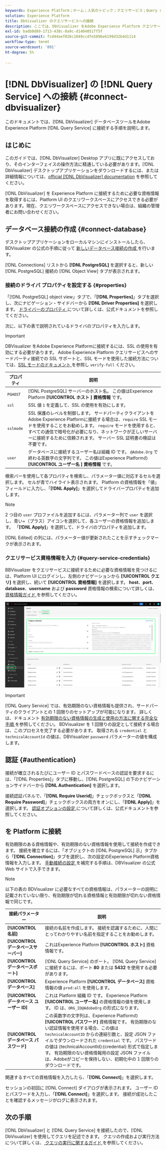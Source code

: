 ```yaml
---
keywords: Experience Platform；ホーム；人気のトピック；クエリサービス；Query service;Db Visualizer;DbVisualizer;db Visulaizer；クエリサービスへの接続；
solution: Experience Platform
title: DbVisualizer のクエリサービスへの接続
description: ここでは、DbVisualizer をAdobe Experience Platform クエリサービスに接続する手順について説明します。
exl-id: badb0d89-1713-438c-8a9c-d1404051ff5f
source-git-commit: fcd44aef026c1049ccdfe5896e6199d32b4d1114
workflow-type: tm+mt
source-wordcount: '891'
ht-degree: 5%

---
```


# [!DNL DbVisualizer] の [!DNL Query Service] への接続 {#connect-dbvisualizer}

このドキュメントでは、[!DNL DbVisualizer] データベースツールをAdobe Experience Platform [!DNL Query Service] に接続する手順を説明します。

## はじめに

このガイドでは、[!DNL DbVisualizer] Desktop アプリに既にアクセスしており、そのインターフェイスの操作方法に精通している必要があります。[!DNL DbVisualizer] デスクトップアプリケーションをダウンロードするには、または詳細情報については、[official [!DNL DbVisualizer] documentation](https://www.dbvis.com/download/) を参照してください。

[!DNL  DbVisualizer] を Experience Platform に接続するために必要な資格情報を取得するには、Platform UI のクエリワークスペースにアクセスできる必要があります。現在、クエリワークスペースにアクセスできない場合は、組織の管理者にお問い合わせください。

## データベース接続の作成 {#connect-database}

デスクトップアプリケーションをローカルマシンにインストールしたら、BDVisualizer の公式の手順に従って [ 新しいデータベース接続の作成 ](https://confluence.dbvis.com/display/UG130/Create+a+New+Database+Connection) を行います。

[!DNL Connections] リストから **[!DNL PostgreSQL]** を選択すると、新しい [!DNL PostgreSQL] 接続の [!DNL Object View] タブが表示されます。

### 接続のドライバ プロパティを設定する {#properties}

「[!DNL PostgreSQL] object view」タブで、「**[!DNL Properties]**」タブを選択し、次にナビゲーション・サイドバーから **[!DNL Driver Properties]** を選択します。 [ ドライバーのプロパティ ](https://confluence.dbvis.com/display/UG130/Configuring+Connection+Properties#ConfiguringConnectionProperties-DriverProperties) について詳しくは、公式ドキュメントを参照してください。

次に、以下の表で説明されているドライバのプロパティを入力します。

>[!IMPORTANT]
>
>DBVisualizer をAdobe Experience Platformに接続するには、SSL の使用を有効にする必要があります。 Adobe Experience Platform クエリサービスへのサードパーティ接続での SSL サポートと、SSL モードを使用した接続方法については、[SSL モードのドキュメント ](./ssl-modes.md) を参照し `verify-full` ください。

| プロパティ | 説明 |
| ------ | ------ |
| `PGHOST` | [!DNL PostgreSQL] サーバーのホスト名。 この値はExperience Platform **[!UICONTROL ホスト ] 資格情報** です。 |
| `ssl` | SSL 値 `1` を定義して、SSL の使用を有効にします。 |
| `sslmode` | SSL 保護のレベルを制御します。 サードパーティクライアントをAdobe Experience Platformに接続する場合は、`require` SSL モードを使用することをお勧めします。 `require` モードを使用すると、すべての通信で暗号化が必要になり、ネットワークが正しいサーバーに接続するために信頼されます。 サーバー SSL 証明書の検証は不要です。 |
| `user` | データベースに接続するユーザー名は組織 ID です。 `@Adobe.Org` で終わる英数字の文字列です。 この値はExperience Platformの **[!UICONTROL ユーザー名 ] 資格情報** です。 |

検索バーを使用して各プロパティを検索し、パラメーター値に対応するセルを選択します。 セルが青でハイライト表示されます。 Platform の資格情報を「値」フィールドに入力し、「**[!DNL Apply]**」を選択してドライバープロパティを追加します。

>[!NOTE]
>
>2 つ目の `user` プロファイルを追加するには、パラメーター列で `user` を選択し、青い+（プラス）アイコンを選択して、各ユーザーの資格情報を追加します。 「**[!DNL Apply]**」を選択して、ドライバのプロパティを追加します。

[!DNL Edited] の列には、パラメーター値が更新されたことを示すチェックマークが表示されます。

### クエリサービス資格情報を入力 {#query-service-credentials}

BBVisualizer をクエリサービスに接続するために必要な資格情報を見つけるには、Platform UI にログインし、左側のナビゲーションから **[!UICONTROL クエリ]** を選択し、続いて **[!UICONTROL 資格情報]** を選択します。 **host**、**port**、**database**、**username** および **password** 資格情報の検索について詳しくは、[ 資格情報ガイド ](../ui/credentials.md) を参照してください。

![ 資格情報と期限切れになる資格情報がハイライト表示されているExperience Platformクエリワークスペースの「資格情報」ページ ](../images/clients/dbvisualizer/query-service-credentials-page.png)

>[!IMPORTANT]
>
>[!DNL Query Service] では、有効期限のない資格情報も提供され、サードパーティのクライアントとの 1 回限りのセットアップが可能になります。 詳しくは、ドキュメント [ 有効期限のない資格情報の生成と使用の方法に関する完全な手順 ](../ui/credentials.md#non-expiring-credentials) を参照してください。 BDVisualizer を 1 回限りの設定として接続する場合は、このプロセスを完了する必要があります。 取得される `credential` と `technicalAccountId` の値は、DBVisualizer `password` パラメーターの値を構成します。

## 認証 {#authentication}

接続が確立されるたびにユーザー ID とパスワードベースの認証を要求するには、「[!DNL Properties]」タブに移動し、[!DNL PostgreSQL] の下のナビゲーションサイドバーから **[!DNL Authentication]** を選択します。

接続認証パネルで、「**[!DNL Require Userid]**」チェックボックスと「**[!DNL Require Password]**」チェックボックスの両方をオンにし、「**[!DNL Apply]**」を選択します。 [ 認証オプションの設定 ](https://confluence.dbvis.com/display/UG140/Setting+Common+Authentication+Options) について詳しくは、公式ドキュメントを参照してください。

## を Platform に接続

有効期限のある資格情報や、有効期限のない資格情報を使用して接続を作成できます。 接続を確立するには、「オブジェクトの [!DNL PostgreSQL] 示」タブから「**[!DNL Connection]**」タブを選択し、次の設定のExperience Platform資格情報を入力します。 [ 手動接続の設定 ](https://confluence.dbvis.com/display/UG100/Setting+Up+a+Connection+Manually) を補完する手順は、DBVisualizer の公式 Web サイトで入手できます。

>[!NOTE]
>
>以下の表の BDVisualizer に必要なすべての資格情報は、パラメーターの説明に記載されていない限り、有効期限が切れる資格情報と有効期限が切れない資格情報で同じです。

| 接続パラメーター | 説明 |
|---|---|
| **[!UICONTROL 名前]** | 接続の名前を作成します。 接続を認識するために、人間にとってわかりやすい名前を指定することをお勧めします。 |
| **[!UICONTROL データベースサーバー]** | これはExperience Platform **[!UICONTROL ホスト]** 資格情報です。 |
| **[!UICONTROL データベースポート]** | [!DNL Query Service] のポート。 [!DNL Query Service] に接続するには、ポート **80** または **5432** を使用する必要があります。 |
| **[!UICONTROL データベース]** | Experience Platform **[!UICONTROL データベース]** 資格情報の値 `prod:all` を使用します。 |
| **[!UICONTROL データベース ユーザー ID]** | これは Platform 組織 ID です。 Experience Platform **[!UICONTROL ユーザー名]** の資格情報の値を使用します。 ID は、`ORG_ID@AdobeOrg` の形式になります。 |
| **[!UICONTROL データベース パスワード]** | この英数字の文字列は、Experience Platformの **[!UICONTROL パスワード]** 資格情報です。 有効期限のない認証情報を使用する場合、この値は `technicalAccountID` からの連結引数と、設定 JSON ファイルでダウンロードされた `credential` です。 パスワードの値は {technicalAccountId}:{credential} 形式で指定します。 有効期限のない資格情報用の設定 JSON ファイルは、Adobeがコピーを保持しない、初期化中の 1 回限りのダウンロードです。 |

関連するすべての資格情報を入力したら、「**[!DNL Connect]**」を選択します。

セッションの初回に [!DNL Connect] ダイアログが表示されます。 ユーザー ID とパスワードを入力し、「**[!DNL Connect]**」を選択します。 接続が成功したことを確認するメッセージがログに表示されます。

## 次の手順

[!DNL DbVisualizer] と [!DNL Query Service] を接続したので、[!DNL DbVisualizer] を使用してクエリを記述できます。 クエリの作成および実行方法について詳しくは、[ クエリの実行に関するガイド ](../best-practices/writing-queries.md) を参照してください。
